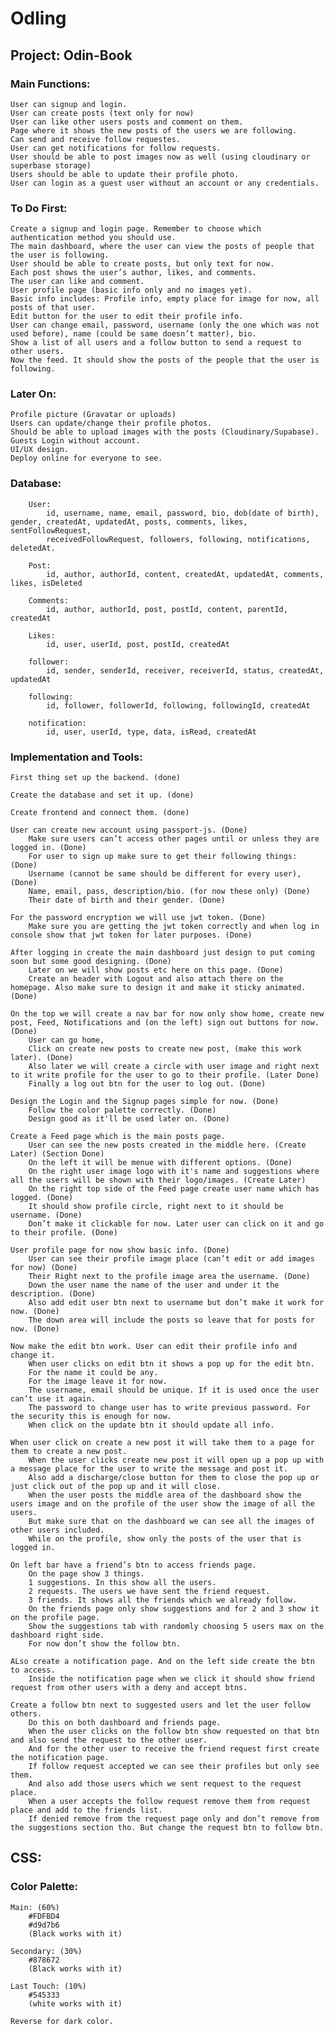 # Odling

## Project: Odin-Book

### Main Functions:

    User can signup and login.
    User can create posts (text only for now)
    User can like other users posts and comment on them.
    Page where it shows the new posts of the users we are following.
    Can send and receive follow requestes.
    User can get notifications for follow requests.
    User should be able to post images now as well (using cloudinary or superbase storage)
    Users should be able to update their profile photo.
    User can login as a guest user without an account or any credentials.

### To Do First:

    Create a signup and login page. Remember to choose which authentication method you should use.
    The main dashboard, where the user can view the posts of people that the user is following.
    User should be able to create posts, but only text for now.
    Each post shows the user’s author, likes, and comments.
    The user can like and comment.
    User profile page (basic info only and no images yet).
    Basic info includes: Profile info, empty place for image for now, all posts of that user.
    Edit button for the user to edit their profile info.
    User can change email, password, username (only the one which was not used before), name (could be same doesn’t matter), bio.
    Show a list of all users and a follow button to send a request to other users.
    Now the feed. It should show the posts of the people that the user is following.

### Later On:

    Profile picture (Gravatar or uploads)
    Users can update/change their profile photos.
    Should be able to upload images with the posts (Cloudinary/Supabase).
    Guests Login without account.
    UI/UX design.
    Deploy online for everyone to see.

### Database:

        User:
            id, username, name, email, password, bio, dob(date of birth), gender, createdAt, updatedAt, posts, comments, likes, sentFollowRequest,
            receivedFollowRequest, followers, following, notifications, deletedAt.

        Post:
            id, author, authorId, content, createdAt, updatedAt, comments, likes, isDeleted

        Comments:
            id, author, authorId, post, postId, content, parentId, createdAt

        Likes:
            id, user, userId, post, postId, createdAt

        follower:
            id, sender, senderId, receiver, receiverId, status, createdAt, updatedAt

        following:
            id, follower, followerId, following, followingId, createdAt

        notification:
            id, user, userId, type, data, isRead, createdAt

### Implementation and Tools:

    First thing set up the backend. (done)

    Create the database and set it up. (done)

    Create frontend and connect them. (done)

    User can create new account using passport-js. (Done)
        Make sure users can’t access other pages until or unless they are logged in. (Done)
        For user to sign up make sure to get their following things: (Done)
        Username (cannot be same should be different for every user), (Done)
        Name, email, pass, description/bio. (for now these only) (Done)
        Their date of birth and their gender. (Done)

    For the password encryption we will use jwt token. (Done)
        Make sure you are getting the jwt token correctly and when log in console show that jwt token for later purposes. (Done)

    After logging in create the main dashboard just design to put coming soon but some good designing. (Done)
        Later on we will show posts etc here on this page. (Done)
        Create an header with Logout and also attach there on the homepage. Also make sure to design it and make it sticky animated. (Done)

    On the top we will create a nav bar for now only show home, create new post, Feed, Notifications and (on the left) sign out buttons for now. (Done)
        User can go home,
        Click on create new posts to create new post, (make this work later). (Done)
        Also later we will create a circle with user image and right next to it write profile for the user to go to their profile. (Later Done)
        Finally a log out btn for the user to log out. (Done)

    Design the Login and the Signup pages simple for now. (Done)
        Follow the color palette correctly. (Done)
        Design good as it'll be used later on. (Done)

    Create a Feed page which is the main posts page.
        User can see the new posts created in the middle here. (Create Later) (Section Done)
        On the left it will be menue with different options. (Done)
        On the right user image logo with it's name and suggestions where all the users will be shown with their logo/images. (Create Later)
        On the right top side of the Feed page create user name which has logged. (Done)
        It should show profile circle, right next to it should be username. (Done)
        Don’t make it clickable for now. Later user can click on it and go to their profile. (Done)

    User profile page for now show basic info. (Done)
        User can see their profile image place (can’t edit or add images for now) (Done)
        Their Right next to the profile image area the username. (Done)
        Down the user name the name of the user and under it the description. (Done)
        Also add edit user btn next to username but don’t make it work for now. (Done)
        The down area will include the posts so leave that for posts for now. (Done)

    Now make the edit btn work. User can edit their profile info and change it.
        When user clicks on edit btn it shows a pop up for the edit btn.
        For the name it could be any.
        For the image leave it for now.
        The username, email should be unique. If it is used once the user can’t use it again.
        The password to change user has to write previous password. For the security this is enough for now.
        When click on the update btn it should update all info.

    When user click on create a new post it will take them to a page for them to create a new post.
        When the user clicks create new post it will open up a pop up with a message place for the user to write the message and post it.
        Also add a discharge/close button for them to close the pop up or just click out of the pop up and it will close.
        When the user posts the middle area of the dashboard show the users image and on the profile of the user show the image of all the users.
        But make sure that on the dashboard we can see all the images of other users included.
        While on the profile, show only the posts of the user that is logged in.

    On left bar have a friend’s btn to access friends page.
        On the page show 3 things.
        1 suggestions. In this show all the users.
        2 requests. The users we have sent the friend request.
        3 friends. It shows all the friends which we already follow.
        On the friends page only show suggestions and for 2 and 3 show it on the profile page.
        Show the suggestions tab with randomly choosing 5 users max on the dashboard right side.
        For now don’t show the follow btn.

    ALso create a notification page. And on the left side create the btn to access.
        Inside the notification page when we click it should show friend request from other users with a deny and accept btns.

    Create a follow btn next to suggested users and let the user follow others.
        Do this on both dashboard and friends page.
        When the user clicks on the follow btn show requested on that btn and also send the request to the other user.
        And for the other user to receive the friend request first create the notification page.
        If follow request accepted we can see their profiles but only see them.
        And also add those users which we sent request to the request place.
        When a user accepts the follow request remove them from request place and add to the friends list.
        If denied remove from the request page only and don’t remove from the suggestions section tho. But change the request btn to follow btn.

## CSS:

### Color Palette:

    Main: (60%)
        #FDFBD4
        #d9d7b6
        (Black works with it)

    Secondary: (30%)
        #878672
        (Black works with it)

    Last Touch: (10%)
        #545333
        (white works with it)

    Reverse for dark color.
